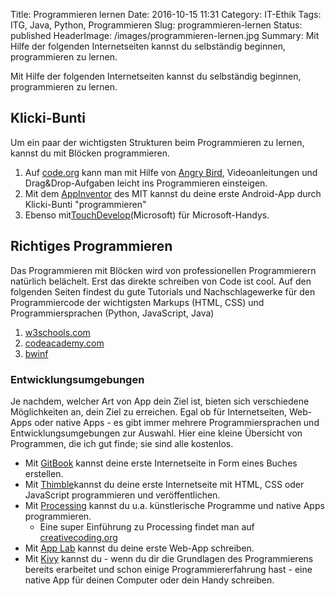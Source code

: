 Title: Programmieren lernen
Date: 2016-10-15 11:31
Category: IT-Ethik
Tags: ITG, Java, Python, Programmieren
Slug: programmieren-lernen
Status: published
HeaderImage: /images/programmieren-lernen.jpg
Summary: Mit Hilfe der folgenden Internetseiten kannst du selbständig beginnen, programmieren zu lernen.<!--more-->

Mit Hilfe der folgenden Internetseiten kannst du selbständig beginnen,
programmieren zu lernen.<!--more-->

Klicki-Bunti
------------

Um ein paar der wichtigsten Strukturen beim Programmieren zu lernen,
kannst du mit Blöcken programmieren.

1.  Auf [code.org](https://code.org/) kann man mit Hilfe von [Angry
    Bird](https://studio.code.org/s/20-hour), Videoanleitungen und
    Drag&Drop-Aufgaben leicht ins Programmieren einsteigen.
2.  Mit dem [AppInventor](http://appinventor.mit.edu/explore/) des MIT
    kannst du deine erste Android-App durch Klicki-Bunti "programmieren"
3.  Ebenso
    mit[TouchDevelop](https://www.touchdevelop.com/app/)(Microsoft) für
    Microsoft-Handys.

Richtiges Programmieren
-----------------------

Das Programmieren mit Blöcken wird von professionellen Programmierern
natürlich belächelt. Erst das direkte schreiben von Code ist cool. Auf
den folgenden Seiten findest du gute Tutorials und Nachschlagewerke für
den Programmiercode der wichtigsten Markups (HTML, CSS) und
Programmiersprachen (Python, JavaScript, Java)

1.  [w3schools.com](http://w3schools.com/)
2.  [codeacademy.com](https://www.codecademy.com/)
3.  [bwinf](http://bit.ly/bwinf-kurs)

### Entwicklungsumgebungen

Je nachdem, welcher Art von App dein Ziel ist, bieten sich verschiedene
Möglichkeiten an, dein Ziel zu erreichen. Egal ob für Internetseiten,
Web-Apps oder native Apps - es gibt immer mehrere Programmiersprachen
und Entwicklungsumgebungen zur Auswahl. Hier eine kleine Übersicht von
Programmen, die ich gut finde; sie sind alle kostenlos.

-   Mit [GitBook](http://gitbook.com/) kannst deine erste Internetseite
    in Form eines Buches erstellen.
-   Mit [Thimble](https://thimble.mozilla.org/en-US/)kannst du deine
    erste Internetseite mit HTML, CSS oder JavaScript programmieren und
    veröffentlichen.
-   Mit [Processing](https://processing.org/) kannst du u.a.
    künstlerische Programme und native Apps programmieren.
    -   Eine super Einführung zu Processing findet man auf
        [creativecoding.org](http://www.creativecoding.org/)
-   Mit [App Lab](https://code.org/educate/applab) kannst du deine erste
    Web-App schreiben.
-   Mit [Kivy](http://kivy.org/) kannst du - wenn du dir die Grundlagen
    des Programmierens bereits erarbeitet und schon einige
    Programmiererfahrung hast - eine native App für deinen Computer oder
    dein Handy schreiben.

 

